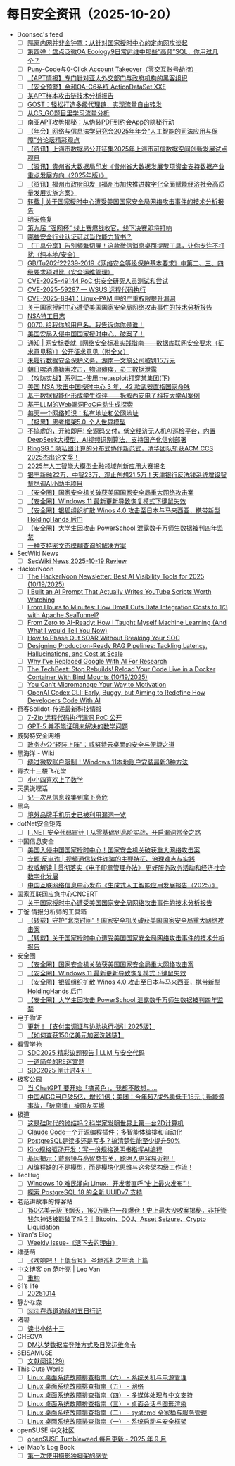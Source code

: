 # 每日安全资讯（2025-10-20）

- Doonsec's feed
  - [ ] [隔离内网并非金钟罩：从针对国家授时中心的定向网攻谈起](https://mp.weixin.qq.com/s?__biz=MzI3NzM5NDA0NA==&mid=2247492144&idx=1&sn=200dc4998e32bfa90fa09531181121a7)
  - [ ] [第四弹：盘点泛微OA Ecology9日常运维中那些“高频”SQL，你用过几个？](https://mp.weixin.qq.com/s?__biz=MzkyMzY0MTk2OA==&mid=2247487044&idx=1&sn=c9d7dc27cac48b71d7d4a4243873c8e3)
  - [ ] [Puny-Code与0-Click Account Takeover（零交互账号劫持）](https://mp.weixin.qq.com/s?__biz=MzkwODI1ODgzOA==&mid=2247507292&idx=1&sn=69ed649d35d20f3bc3880e19f4ec2f9a)
  - [ ] [【APT情报】专门针对亚太外交部门与政府机构的黑客组织](https://mp.weixin.qq.com/s?__biz=Mzg4NzgzMjUzOA==&mid=2247486182&idx=1&sn=a922abfeb8d6a3f1cb731a4fd505fb5f)
  - [ ] [【安全预警】金和OA-C6系统 ActionDataSet XXE](https://mp.weixin.qq.com/s?__biz=Mzk0ODYwNjI1NA==&mid=2247484139&idx=1&sn=4fce249b276349425ae44bc9a11b6796)
  - [ ] [某APT样本攻击链技术分析报告](https://mp.weixin.qq.com/s?__biz=MzA4ODEyODA3MQ==&mid=2247493807&idx=1&sn=434ef58df3286cb3b08a2cd11b5ed646)
  - [ ] [GOST：轻松打造多级代理链，实现流量自由转发](https://mp.weixin.qq.com/s?__biz=Mzk0MzUwNDEzNg==&mid=2247484525&idx=1&sn=208291cafd29bb51929ba64f0ccd95bc)
  - [ ] [从CS_GO题目里学习流量分析](https://mp.weixin.qq.com/s?__biz=Mzk0MzgyOTYzNw==&mid=2247485597&idx=1&sn=a0370d075748ec17e4f0d5566bcc70de)
  - [ ] [南亚APT攻势揭秘：从伪装PDF到约会App的隐秘行动](https://mp.weixin.qq.com/s?__biz=Mzg3OTYxODQxNg==&mid=2247486934&idx=1&sn=83ea3990d16bc700131ebff3616c9873)
  - [ ] [【年会】网络与信息法学研究会2025年年会“人工智能的司法应用与保障”分论坛精彩观点](https://mp.weixin.qq.com/s?__biz=MzU1NDY3NDgwMQ==&mid=2247557299&idx=1&sn=7b2d8a6103214b8c1db1c374e1bfe096)
  - [ ] [【资讯】上海市数据局公开征集2025年上海市可信数据空间创新发展试点项目](https://mp.weixin.qq.com/s?__biz=MzU1NDY3NDgwMQ==&mid=2247557299&idx=2&sn=ccf1f4976f9c635f71496689460fe767)
  - [ ] [【资讯】贵州省大数据局印发《贵州省大数据发展专项资金支持数据产业重点发展方向（2025年版）》](https://mp.weixin.qq.com/s?__biz=MzU1NDY3NDgwMQ==&mid=2247557299&idx=3&sn=d03c2ed61c5756bfc04f05cc25a5ccca)
  - [ ] [【资讯】福州市政府印发《福州市加快推进数字化全面赋能经济社会高质量发展实施方案》](https://mp.weixin.qq.com/s?__biz=MzU1NDY3NDgwMQ==&mid=2247557299&idx=4&sn=32e70707c9d33771c8f2a085ff4964e8)
  - [ ] [转载 | 关于国家授时中心遭受美国国家安全局网络攻击事件的技术分析报告](https://mp.weixin.qq.com/s?__biz=MzkzNjIwMzM5Nw==&mid=2247490208&idx=1&sn=d0c4d128de20aebd56604ddde29b1549)
  - [ ] [明天修复](https://mp.weixin.qq.com/s?__biz=MzkzMjIwMDY4Nw==&mid=2247486255&idx=1&sn=62a496cd9f1f764c52e0af8cffd3ea38)
  - [ ] [第九届 “强网杯” 线上赛燃战收官，线下决赛即将打响](https://mp.weixin.qq.com/s?__biz=Mzg4MjY3NDQ2Ng==&mid=2247488194&idx=1&sn=c1ca914203b5dc1c8968b50db90f231b)
  - [ ] [哪些安全行业认证可以当作能力背书？](https://mp.weixin.qq.com/s?__biz=Mzg2ODYxMzY3OQ==&mid=2247520850&idx=1&sn=2dbbd407108157c307459426d92aae3e)
  - [ ] [【工具分享】告别频繁切屏！这款微信消息桌面提醒工具，让你专注不打扰（纯本地/安全）](https://mp.weixin.qq.com/s?__biz=MzA3MzgwMzYyMA==&mid=2452890467&idx=1&sn=10eca4de3b38712ef9a36805bd8a675b)
  - [ ] [GB/Tu202f22239‑2019《网络安全等级保护基本要求》中第二、三、四级要求项对比（安全运维管理）](https://mp.weixin.qq.com/s?__biz=MzA3NDMyNDM0NQ==&mid=2247485213&idx=1&sn=1cdc103751aa3eb6bd7ba6e98bb5f365)
  - [ ] [CVE-2025-49144 PoC 供安全研究人员测试和尝试](https://mp.weixin.qq.com/s?__biz=MzAxMjYyMzkwOA==&mid=2247533144&idx=1&sn=2df2b4968713ed9a9e88c9c84f5882cf)
  - [ ] [CVE-2025-59287 — WSUS 远程代码执行](https://mp.weixin.qq.com/s?__biz=MzAxMjYyMzkwOA==&mid=2247533144&idx=2&sn=82a1222b06b4a4b1dade45d35a93c7ac)
  - [ ] [CVE-2025-8941：Linux-PAM 中的严重权限提升漏洞](https://mp.weixin.qq.com/s?__biz=MzAxMjYyMzkwOA==&mid=2247533144&idx=3&sn=1c1a98a67cfded0aeac5d1c41f969097)
  - [ ] [关于国家授时中心遭受美国国家安全局网络攻击事件的技术分析报告](https://mp.weixin.qq.com/s?__biz=MzI5MTIwOTQ5MA==&mid=2247488484&idx=1&sn=5b9e7d9fb84485c763e379dae9a52963)
  - [ ] [NSA特工日志](https://mp.weixin.qq.com/s?__biz=MzkxNDYxMjM5OA==&mid=2247485896&idx=1&sn=c3c306a2c73ff220ff0f805f8d03021c)
  - [ ] [0070. 给我你的用户名。我告诉你你是谁！](https://mp.weixin.qq.com/s?__biz=MzA4NDQ5NTU0MA==&mid=2647691152&idx=1&sn=75f1e81ae90c3768c54c49e74f173408)
  - [ ] [美国安局入侵中国国家授时中心，破案了！](https://mp.weixin.qq.com/s?__biz=MzI5NTM4OTQ5Mg==&mid=2247637663&idx=1&sn=581649d2e13f72ed663fbf779326ec1f)
  - [ ] [通知 | 网安标委就《网络安全标准实践指南——数据库联网安全要求（征求意见稿）》公开征求意见（附全文）](https://mp.weixin.qq.com/s?__biz=MzI5NTM4OTQ5Mg==&mid=2247637663&idx=2&sn=cb5572cdf4498b0500fa23095576d2a9)
  - [ ] [未履行数据安全保护义务，湖南一文旅公司被罚15万元](https://mp.weixin.qq.com/s?__biz=MzI5NTM4OTQ5Mg==&mid=2247637663&idx=3&sn=b689b2f4cc7ee9e34883a013b13971ca)
  - [ ] [朝日啤酒遭勒索攻击，物流瘫痪，员工数据泄露](https://mp.weixin.qq.com/s?__biz=MzI5NTM4OTQ5Mg==&mid=2247637663&idx=4&sn=206b8d9b09401ed944d2735775fb603e)
  - [ ] [【攻防实战】系列二-使用metasploit打穿某集团(下)](https://mp.weixin.qq.com/s?__biz=Mzg5NTU2NjA1Mw==&mid=2247504402&idx=1&sn=e43bde7fcc3f9f1dc9622f6bf86ecbd4)
  - [ ] [美国 NSA 攻击中国授时中心 3 年，42 款武器直指国家命脉](https://mp.weixin.qq.com/s?__biz=Mzg3NTY0MjIwNg==&mid=2247486305&idx=1&sn=99598664f421dffb0d51d6f972eb1c63)
  - [ ] [基于数据智能化形成学生综评——拆解西安电子科技大学AI案例](https://mp.weixin.qq.com/s?__biz=MzkyMDY4MTc2Ng==&mid=2247484379&idx=1&sn=f7baf0022db0f9dbcd290ea4d7daacfa)
  - [ ] [基于LLM的Web漏洞PoC自动生成探索](https://mp.weixin.qq.com/s?__biz=MzU0NDI5NTY4OQ==&mid=2247486481&idx=1&sn=1b29368f3774a85dc033daa0c53329d6)
  - [ ] [每天一个网络知识：私有地址和公网地址](https://mp.weixin.qq.com/s?__biz=MzUyNTExOTY1Nw==&mid=2247531988&idx=1&sn=bae56997723885fb8fcecff368bff161)
  - [ ] [【极思】思考框架5.0-个人世界模型](https://mp.weixin.qq.com/s?__biz=Mzk4ODM2NzU1MA==&mid=2247484772&idx=1&sn=2d9e9a5dd6f9151ed394640809b09f1f)
  - [ ] [不搞虚的，开箱即用! 全源码交付，低空经济无人机AI巡检平台，内置DeepSeek大模型，AI视频识别算法，支持国产化信创部署](https://mp.weixin.qq.com/s?__biz=MjM5OTA4MzA0MA==&mid=2454940428&idx=1&sn=029f27c2a9b665806242a8a7afd22af3)
  - [ ] [RingSG：隐私图计算的分布式协作新范式，清华团队斩获ACM CCS 2025杰出论文奖！](https://mp.weixin.qq.com/s?__biz=MzA3MTAwODc0NQ==&mid=2649891513&idx=1&sn=7bf15316f28a5b789ec25bf6e2175a2d)
  - [ ] [2025年人工智能大模型金融领域创新应用大赛报名](https://mp.weixin.qq.com/s?__biz=MzIxMDIwODM2MA==&mid=2653932799&idx=1&sn=a3e7a0a23f10dbc4699ed2ffd8dabf3b)
  - [ ] [银丰新融22万、中智23万、观止创想21.5万！天津银行反洗钱系统增设智慧尽调AI小助手项目](https://mp.weixin.qq.com/s?__biz=MzIxMDIwODM2MA==&mid=2653932799&idx=2&sn=88fb093c3ae7ae2131a9a4c78798f00f)
  - [ ] [【安全圈】国家安全机关破获美国国家安全局重大网络攻击案](https://mp.weixin.qq.com/s?__biz=MzIzMzE4NDU1OQ==&mid=2652072291&idx=1&sn=e4517666c644c100ff5f018f20771b6b)
  - [ ] [【安全圈】Windows 11 最新更新导致恢复模式下键鼠失效](https://mp.weixin.qq.com/s?__biz=MzIzMzE4NDU1OQ==&mid=2652072291&idx=2&sn=43d7dcb1a770a36422f67b852aa42553)
  - [ ] [【安全圈】银狐组织扩散 Winos 4.0 攻击至日本与马来西亚，携带新型 HoldingHands 后门](https://mp.weixin.qq.com/s?__biz=MzIzMzE4NDU1OQ==&mid=2652072291&idx=3&sn=7b40deaad476d5d3d94f363b9f09d1a9)
  - [ ] [【安全圈】大学生因攻击 PowerSchool 泄露数千万师生数据被判四年监禁](https://mp.weixin.qq.com/s?__biz=MzIzMzE4NDU1OQ==&mid=2652072291&idx=4&sn=7071759ebcb303973afb7a296a66ffbe)
  - [ ] [一种支持密文态模糊查询的解决方案](https://mp.weixin.qq.com/s?__biz=MzkzMDY2MDA2Ng==&mid=2247486202&idx=1&sn=dc30b01319ad82bc4a30201089fded5d)
- SecWiki News
  - [ ] [SecWiki News 2025-10-19 Review](http://www.sec-wiki.com/?2025-10-19)
- HackerNoon
  - [ ] [The HackerNoon Newsletter: Best AI Visibility Tools for 2025 (10/19/2025)](https://hackernoon.com/10-19-2025-newsletter?source=rss)
  - [ ] [I Built an AI Prompt That Actually Writes YouTube Scripts Worth Watching](https://hackernoon.com/i-built-an-ai-prompt-that-actually-writes-youtube-scripts-worth-watching?source=rss)
  - [ ] [From Hours to Minutes: How Dmall Cuts Data Integration Costs to 1/3 with Apache SeaTunnel?](https://hackernoon.com/from-hours-to-minutes-how-dmall-cuts-data-integration-costs-to-13-with-apache-seatunnel?source=rss)
  - [ ] [From Zero to AI-Ready: How I Taught Myself Machine Learning (And What I would Tell You Now)](https://hackernoon.com/from-zero-to-ai-ready-how-i-taught-myself-machine-learning-and-what-i-would-tell-you-now?source=rss)
  - [ ] [How to Phase Out SOAR Without Breaking Your SOC](https://hackernoon.com/how-to-phase-out-soar-without-breaking-your-soc?source=rss)
  - [ ] [Designing Production-Ready RAG Pipelines: Tackling Latency, Hallucinations, and Cost at Scale](https://hackernoon.com/designing-production-ready-rag-pipelines-tackling-latency-hallucinations-and-cost-at-scale?source=rss)
  - [ ] [Why I've Replaced Google With AI For Research](https://hackernoon.com/why-ive-replaced-google-with-ai-for-research?source=rss)
  - [ ] [The TechBeat: Stop Rebuilds! Reload Your Code Live in a Docker Container With Bind Mounts (10/19/2025)](https://hackernoon.com/10-19-2025-techbeat?source=rss)
  - [ ] [You Can’t Micromanage Your Way to Motivation](https://hackernoon.com/you-cant-micromanage-your-way-to-motivation?source=rss)
  - [ ] [OpenAI Codex CLI: Early, Buggy, but Aiming to Redefine How Developers Code With AI](https://hackernoon.com/openai-codex-cli-early-buggy-but-aiming-to-redefine-how-developers-code-with-ai?source=rss)
- 奇客Solidot–传递最新科技情报
  - [ ] [7-Zip 远程代码执行漏洞 PoC 公开](https://www.solidot.org/story?sid=82582)
  - [ ] [GPT-5 并不能证明未解决的数学问题](https://www.solidot.org/story?sid=82581)
- 威努特安全网络
  - [ ] [政务办公“轻装上阵”：威努特云桌面的安全与便捷之道](https://mp.weixin.qq.com/s?__biz=MzAwNTgyODU3NQ==&mid=2651136520&idx=1&sn=973d7c2c6b6427c2a4abeb8c5940fcb6)
- 黑海洋 - Wiki
  - [ ] [绕过微软账户限制！Windows 11本地账户安装最新3种方法](https://blog.upx8.com/4880)
- 青衣十三楼飞花堂
  - [ ] [小小四喜欢上了数学](https://mp.weixin.qq.com/s?__biz=MzUzMjQyMDE3Ng==&mid=2247488715&idx=1&sn=fc214010e130b4ac448be6aefe8fa35a)
- 天黑说嘿话
  - [ ] [记一次从信息收集到拿下高危](https://mp.weixin.qq.com/s?__biz=MzI5NTQ5MTAzMA==&mid=2247484761&idx=1&sn=28d4d84748ea445971c398e7ceec6677)
- 黑鸟
  - [ ] [境外品牌手机历史已被利用漏洞一览](https://mp.weixin.qq.com/s?__biz=MzAxOTM1MDQ1NA==&mid=2451183064&idx=1&sn=fa229cb96d792d62e9da8659e8d957f6)
- dotNet安全矩阵
  - [ ] [[ .NET 安全代码审计 ] 从零基础到高阶实战，开启漏洞赏金之路](https://mp.weixin.qq.com/s?__biz=MzUyOTc3NTQ5MA==&mid=2247500826&idx=1&sn=384e28799a8cb113e496fb1e14a07068)
- 中国信息安全
  - [ ] [美国入侵中国国家授时中心！国家安全机关破获重大网络攻击案](https://mp.weixin.qq.com/s?__biz=MzA5MzE5MDAzOA==&mid=2664251237&idx=1&sn=8dcbfe9030a057a504d6bdb828f2d86a)
  - [ ] [专题·反电诈 | 视频通信软件诈骗的主要特征、治理难点与实践](https://mp.weixin.qq.com/s?__biz=MzA5MzE5MDAzOA==&mid=2664251237&idx=2&sn=c668ad3d9080f1867c082a6091bd7ea2)
  - [ ] [权威解读 | 贯彻落实《电子印章管理办法》 更好服务政务活动和经济社会数字化发展](https://mp.weixin.qq.com/s?__biz=MzA5MzE5MDAzOA==&mid=2664251237&idx=3&sn=a5f27f636a4f17827b7baaed3ba2184e)
  - [ ] [中国互联网络信息中心发布《生成式人工智能应用发展报告（2025）》](https://mp.weixin.qq.com/s?__biz=MzA5MzE5MDAzOA==&mid=2664251237&idx=4&sn=996bffa7628b3ace5130e55d8bab5975)
- 国家互联网应急中心CNCERT
  - [ ] [关于国家授时中心遭受美国国家安全局网络攻击事件的技术分析报告](https://mp.weixin.qq.com/s?__biz=MzIwNDk0MDgxMw==&mid=2247500738&idx=1&sn=15a3608cceb8f229a656a2743e66ef8b)
- 丁爸 情报分析师的工具箱
  - [ ] [【转载】守护“北京时间”！国家安全机关破获美国国家安全局重大网络攻击案](https://mp.weixin.qq.com/s?__biz=MzI2MTE0NTE3Mw==&mid=2651152553&idx=1&sn=22e097f49620d4e61f2c60d7a54fb4b1)
  - [ ] [【转载】关于国家授时中心遭受美国国家安全局网络攻击事件的技术分析报告](https://mp.weixin.qq.com/s?__biz=MzI2MTE0NTE3Mw==&mid=2651152553&idx=2&sn=42f99f295fe8cb8c07b7aa80fb72edd4)
- 安全圈
  - [ ] [【安全圈】国家安全机关破获美国国家安全局重大网络攻击案](https://mp.weixin.qq.com/s?__biz=MzIzMzE4NDU1OQ==&mid=2652072291&idx=1&sn=e4517666c644c100ff5f018f20771b6b)
  - [ ] [【安全圈】Windows 11 最新更新导致恢复模式下键鼠失效](https://mp.weixin.qq.com/s?__biz=MzIzMzE4NDU1OQ==&mid=2652072291&idx=2&sn=43d7dcb1a770a36422f67b852aa42553)
  - [ ] [【安全圈】银狐组织扩散 Winos 4.0 攻击至日本与马来西亚，携带新型 HoldingHands 后门](https://mp.weixin.qq.com/s?__biz=MzIzMzE4NDU1OQ==&mid=2652072291&idx=3&sn=7b40deaad476d5d3d94f363b9f09d1a9)
  - [ ] [【安全圈】大学生因攻击 PowerSchool 泄露数千万师生数据被判四年监禁](https://mp.weixin.qq.com/s?__biz=MzIzMzE4NDU1OQ==&mid=2652072291&idx=4&sn=7071759ebcb303973afb7a296a66ffbe)
- 电子物证
  - [ ] [更新！【支付宝调证与协助执行指引 2025版】](https://mp.weixin.qq.com/s?__biz=MzAwNDcwMDgzMA==&mid=2651048656&idx=1&sn=fad9928cd525b60578d02795ff56f372)
  - [ ] [【如何查获150亿美元加密洗钱链】](https://mp.weixin.qq.com/s?__biz=MzAwNDcwMDgzMA==&mid=2651048656&idx=2&sn=00dd86dd94d2144b03e970c723f51eac)
- 看雪学苑
  - [ ] [SDC2025 精彩议题预告 | LLM 与安全代码](https://mp.weixin.qq.com/s?__biz=MjM5NTc2MDYxMw==&mid=2458602168&idx=1&sn=85069bd0229cab44f259a7b819f3890f)
  - [ ] [一道简单的RE迷宫题](https://mp.weixin.qq.com/s?__biz=MjM5NTc2MDYxMw==&mid=2458602168&idx=2&sn=fc97ad3bbfd1fcb697f15859ee4d348d)
  - [ ] [SDC2025 倒计时4天！](https://mp.weixin.qq.com/s?__biz=MjM5NTc2MDYxMw==&mid=2458602168&idx=3&sn=1e10e59e306f8dff4bcdb7c16b0b0b1a)
- 极客公园
  - [ ] [当 ChatGPT 要开始「搞黄色」，我都不敢想......](https://mp.weixin.qq.com/s?__biz=MTMwNDMwODQ0MQ==&mid=2653088687&idx=1&sn=accf8e0c73ce9f0d0db38d5a9d3565bf)
  - [ ] [中国AIGC用户破5亿，增长1倍；美团：今年超7成外卖低于15元；新能源事故，「破窗锤」被网友买爆](https://mp.weixin.qq.com/s?__biz=MTMwNDMwODQ0MQ==&mid=2653088684&idx=1&sn=de91c6bc314252c4cd0bba18a2e19ef2)
- 极道
  - [ ] [这是硅时代的终结吗？科学家发明世界上第一台2D计算机](https://www.jdon.com/82383-worlds-first-2d-computer.html)
  - [ ] [Claude Code一个开源编程插件：多智能体编排和自动化](https://www.jdon.com/82382-wshobson-agents-CC-plugin.html)
  - [ ] [PostgreSQL是读多还是写多？搞清楚性能至少提升50%](https://www.jdon.com/82381-postgres-readwrite-heavy.html)
  - [ ] [Kiro规格驱动开发：写一份规格说明书指挥AI编程](https://www.jdon.com/82380-Kiro-specdriven-vibecode.html)
  - [ ] [基因揭示：戴眼镜与高智商有关，聪明人更容易近视！](https://www.jdon.com/82379-myopia-and-intelligence.html)
  - [ ] [AI编程缺的不是模型，而是模块化思维与这套架构级工作流！](https://www.jdon.com/82378-how-coding-workflow-to-ai.html)
- TecHug
  - [ ] [Windows 10 难民涌向 Linux，开发者直呼“史上最火发布”！](https://www.techug.com/post/windows-10-refugees-flock-to-linux/)
  - [ ] [探索 PostgreSQL 18 的全新 UUIDv7 支持](https://www.techug.com/post/exploring-postgresql-18s-new-uuidv7-support/)
- 老范讲故事的博客站
  - [ ] [150亿美元灰飞烟灭，160万账户一夜爆仓！史上最大没收案揭秘，非托管钱包神话被戳破了吗？｜Bitcoin、DOJ、Asset Seizure、Crypto Liquidation](https://lukefan.com/2025/10/19/bitcoin-us-doj-seizure-market-liquidation-regulation/)
- Yiran's Blog
  - [ ] [Weekly Issue-《活下去的理由》](https://zdyxry.github.io/2025/10/19/Weekly-Issue-%E6%B4%BB%E4%B8%8B%E5%8E%BB%E7%9A%84%E7%90%86%E7%94%B1/)
- 维基萌
  - [ ] [《吹响吧！上低音号》 圣地巡礼之宇治 上篇](https://www.wikimoe.com/post/t485tody)
- 中文博客 on 范叶亮 | Leo Van
  - [ ] [重构](https://leovan.me/cn/2025/10/refactoring-of-code-work-and-life/)
- 61’s life
  - [ ] [20251014](https://61.life/2025/1014)
- 静かな森
  - [ ] [🇸🇬 在赤道边缘的五日行记](https://innei.in/notes/199)
- 渚碧
  - [ ] [读书小结十三](https://jubeny.com/2025/10/book-summaries-13/)
- CHEGVA
  - [ ] [DM达梦数据库登陆方式及日常运维命令](https://chegva.com/6538.html)
- SEISAMUSE
  - [ ] [文献阅读(29)](http://www.seis-jun.xyz/paper-reading-29)
- This Cute World
  - [ ] [Linux 桌面系统故障排查指南（六） - 系统关机与电源管理](https://thiscute.world/posts/linux-desktop-6-shutdown-troubleshooting/?utm_source=atom_feed)
  - [ ] [Linux 桌面系统故障排查指南（五） - 网络](https://thiscute.world/posts/linux-desktop-5-network/?utm_source=atom_feed)
  - [ ] [Linux 桌面系统故障排查指南（四） - 多媒体处理与中文支持](https://thiscute.world/posts/linux-desktop-4-multimedia-input/?utm_source=atom_feed)
  - [ ] [Linux 桌面系统故障排查指南（三） - 桌面会话与图形渲染](https://thiscute.world/posts/linux-desktop-3-session-graphics/?utm_source=atom_feed)
  - [ ] [Linux 桌面系统故障排查指南（二） - systemd 全家桶与服务管理](https://thiscute.world/posts/linux-desktop-2-systemd-services/?utm_source=atom_feed)
  - [ ] [Linux 桌面系统故障排查指南（一） - 系统启动与安全框架](https://thiscute.world/posts/linux-desktop-1-boot-security/?utm_source=atom_feed)
- openSUSE 中文社区
  - [ ] [openSUSE Tumbleweed 每月更新 - 2025 年 9 月](/%E6%9B%B4%E6%96%B0%E9%80%9A%E5%91%8A/2025/10/19/tw-monthly-update-sept.html)
- Lei Mao's Log Book
  - [ ] [第一次使用摄影独脚架的感受](https://leimao.github.io/essay/%E7%AC%AC%E4%B8%80%E6%AC%A1%E4%BD%BF%E7%94%A8%E6%91%84%E5%BD%B1%E7%8B%AC%E8%84%9A%E6%9E%B6%E7%9A%84%E6%84%9F%E5%8F%97/)
